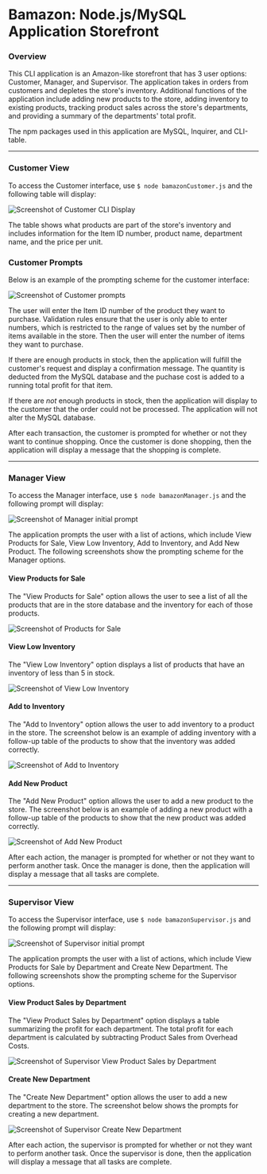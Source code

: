 # Bamazon: Node.js/MySQL Application Storefront

### Overview
This CLI application is an Amazon-like storefront that has 3 user options: Customer, Manager, and Supervisor. The application takes in orders from customers and depletes the store's inventory. Additional functions of the application include adding new products to the store, adding inventory to existing products, tracking product sales across the store's departments, and providing a summary of the departments' total profit.

The npm packages used in this application are MySQL, Inquirer, and CLI-table.

- - -

### Customer View

To access the Customer interface, use `$ node bamazonCustomer.js` and the following table will display:

![Screenshot of Customer CLI Display](screenshots/customerTable.PNG)

The table shows what products are part of the store's inventory and includes information for the Item ID number, product name, department name, and the price per unit.

### Customer Prompts

Below is an example of the prompting scheme for the customer interface:

![Screenshot of Customer prompts](screenshots/customerPrompts.PNG)

The user will enter the Item ID number of the product they want to purchase. Validation rules ensure that the user is only able to enter numbers, which is restricted to the range of values set by the number of items available in the store. Then the user will enter the number of items they want to purchase. 

If there are enough products in stock, then the application will fulfill the customer's request and display a confirmation message. The quantity is deducted from the MySQL database and the puchase cost is added to a running total profit for that item.

If there are _not_ enough products in stock, then the application will display to the customer that the order could not be processed. The application will not alter the MySQL database.

After each transaction, the customer is prompted for whether or not they want to continue shopping. Once the customer is done shopping, then the application will display a message that the shopping is complete.

- - -

### Manager View

To access the Manager interface, use `$ node bamazonManager.js` and the following prompt will display:

![Screenshot of Manager initial prompt](screenshots/managerInitial.PNG)

The application prompts the user with a list of actions, which include View Products for Sale, View Low Inventory, Add to Inventory, and Add New Product. The following screenshots show the prompting scheme for the Manager options.

#### View Products for Sale

The "View Products for Sale" option allows the user to see a list of all the products that are in the store database and the inventory for each of those products.

![Screenshot of Products for Sale](screenshots/managerProductsForSale.PNG)

#### View Low Inventory

The "View Low Inventory" option displays a list of products that have an inventory of less than 5 in stock.

![Screenshot of View Low Inventory](screenshots/managerViewLowInventory.PNG)

#### Add to Inventory

The "Add to Inventory" option allows the user to add inventory to a product in the store. The screenshot below is an example of adding inventory with a follow-up table of the products to show that the inventory was added correctly.

![Screenshot of Add to Inventory](screenshots/managerAddInventory.PNG)

#### Add New Product

The "Add New Product" option allows the user to add a new product to the store. The screenshot below is an example of adding a new product with a follow-up table of the products to show that the new product was added correctly.

![Screenshot of Add New Product](screenshots/managerAddProduct.PNG)

After each action, the manager is prompted for whether or not they want to perform another task. Once the manager is done, then the application will display a message that all tasks are complete.

- - -

### Supervisor View

To access the Supervisor interface, use `$ node bamazonSupervisor.js` and the following prompt will display:

![Screenshot of Supervisor initial prompt](screenshots/supervisorInitial.PNG)

The application prompts the user with a list of actions, which include View Products for Sale by Department and Create New Department. The following screenshots show the prompting scheme for the Supervisor options.

#### View Product Sales by Department

The "View Product Sales by Department" option displays a table summarizing the profit for each department. The total profit for each department is calculated by subtracting Product Sales from Overhead Costs.

![Screenshot of Supervisor View Product Sales by Department](screenshots/supervisorViewDept.PNG)

#### Create New Department

The "Create New Department" option allows the user to add a new department to the store. The screenshot below shows the prompts for creating a new department.

![Screenshot of Supervisor Create New Department](screenshots/supervisorNewDept.PNG)

After each action, the supervisor is prompted for whether or not they want to perform another task. Once the supervisor is done, then the application will display a message that all tasks are complete.